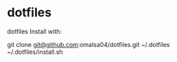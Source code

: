 # dotfiles

dotfiles
Install with:

git clone git@github.com:omalsa04/dotfiles.git ~/.dotfiles
~/.dotfiles/install.sh
